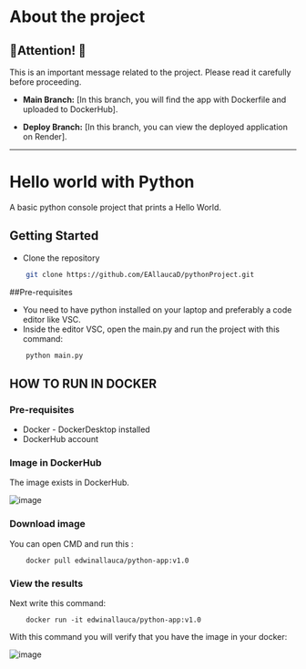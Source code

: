# About the project

## **🚨Attention! 🚨**

This is an important message related to the project. Please read it carefully before proceeding.

- **Main Branch:** [In this branch, you will find the app with Dockerfile and uploaded to DockerHub].

- **Deploy Branch:** [In this branch, you can view the deployed application on Render].

---

# Hello world with Python

A basic python console project that prints a Hello World.

## Getting Started
* Clone the repository

```sh
    git clone https://github.com/EAllaucaD/pythonProject.git
```


##Pre-requisites

* You need to have python installed on your laptop and preferably a code editor like VSC.
* Inside the editor VSC, open the main.py and run the project with this command:

```sh
    python main.py 
```


## HOW TO RUN IN DOCKER

### Pre-requisites
* Docker - DockerDesktop installed
* DockerHub account


### Image in DockerHub
The image exists in DockerHub.

![image](https://github.com/user-attachments/assets/3f5b979e-615a-4f42-9ce7-0c16e37f65de)


### Download image

You can open CMD and run this :
```
    docker pull edwinallauca/python-app:v1.0
```

### View the results
Next write this command: 
```
    docker run -it edwinallauca/python-app:v1.0
```
With this command you will verify that you have the image in your docker:

![image](https://github.com/user-attachments/assets/0cf77d84-f1e7-4c2d-80d9-c97571bfbf93)

